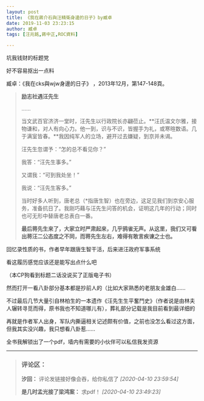 ```yaml
---
layout: post
title: 《我在蔣介石與汪精衛身邊的日子》by臧卓
date: 2019-11-03 23:23:15
author: 臧卓
tags: [汪兆銘,蔣中正,ROC資料]

---
```

坑我钱财的标题党

好不容易抠出一点料

臧卓：《我在cks與wjw身邊的日子》 ，2013年12月，第147-148頁。  

> **励志社遇汪先生**
> 
> ……
> 
> 当文武百官济济一堂时，汪先生以行政院长亦翩莅止。**汪氏温文尔雅，接物谦和，对人有向心力。他一到，识与不识，皆握手为礼，或寒暄数语。几于满室皆春。**我因纯军人的立场，避开过去嫌疑，到京并未谒。
> 
> 汪先生忽谓予：“怎的总不看见你？”
> 
> 我答：“汪先生事多。”
> 
> 又谓我：“可到我处坐！”
> 
> 我说：“汪先生客多。”
> 
> 当时好多人听到，唐老总（\*指唐生智）也在旁边，这足见我们到京安心服务，准备抗日了。我刚巧藉与汪先生问答的机会，证明这几年的行动；同时也可无形中替唐老总表白一番。
> 
> **最后蒋先生来了，大家立时严肃起来，几乎鸦雀无声。从这里，我们又可看出蒋汪二公态度之不同，而蒋先生左右，难得有敢言疾谏之士也。**

回忆录性质的书，作者早年跟唐生智干活，后来进汪政府军事系统

看这履历感觉应该还是能写出点什么吧

（本CP狗看到标题二话没说买了正版电子书）

然而打开一看八卦部分基本都是抄前人的（比如大家熟悉的老朋友金雄白……

不过最后几节大量引自林柏生的一本遗作《汪先生生平奮鬥史》（作者说是由林夫人辗转寻觅而得，原书我也不知道哪儿有），葬礼部分记载是我目前看到最详细的

再就是作者军人出身，军队内撕逼相关记述颇有价值，之前也没怎么看过这方面，但我其实没兴趣，我只想看八卦惹……

全书我解锁出了一个pdf，墙内有需要的小伙伴可以私信我发资源

---
> ### 评论区：
>**汐回：** 评论发链接好像会吞，给你私信了  *[2020-04-10 23:59:54]*
>
>**是几时孟光接了梁鸿案：** 求pdf！  *[2020-04-10 23:49:23]*
>
>
